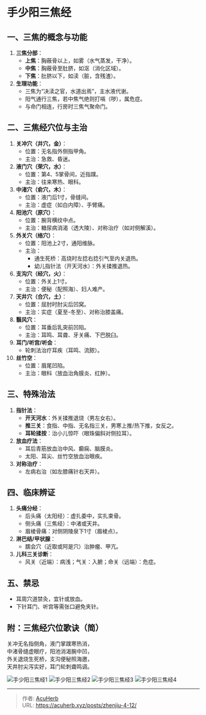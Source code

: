 # 手少阳三焦经


## 一、三焦的概念与功能
1. **三焦分部**：
   - **上焦**：胸蔽骨以上，如雾（水气蒸发，干净）。
   - **中焦**：胸蔽骨至肚脐，如沤（消化区域）。
   - **下焦**：肚脐以下，如渎（脏，含残渣）。
2. **生理功能**：
   - 三焦为“决渎之官，水道出焉”，主水液代谢。
   - 阳气通行三焦，若中焦气绝则打嗝（哕），属危症。
   - 与命门相连，行房时三焦气聚命门。

## 二、三焦经穴位与主治
1. **关冲穴（井穴，金）**：
   - 位置：无名指外侧指甲角。
   - 主治：急救、昏迷。
2. **液门穴（荣穴，水）**：
   - 位置：第4、5掌骨间，近指蹼。
   - 主治：往来寒热、眼科。
3. **中渚穴（俞穴，木）**：
   - 位置：液门后1寸，骨缝间。
   - 主治：虚症（如白内障）、手臂痛。
4. **阳池穴（原穴）**：
   - 位置：腕背横纹中点。
   - 主治：糖尿病消渴（透大陵）、对称治疗（如对侧解溪）。
5. **外关穴（络穴）**：
   - 位置：阳池上2寸，通阳维脉。
   - 主治：
     - 通生死桥：高烧时左捻右捻引气至内关退热。
     - 幼儿指针法（开天河水）：外关揉推退热。
6. **支沟穴（经穴，火）**：
   - 位置：外关上1寸。
   - 主治：便秘（配照海）、妇人难产。
7. **天井穴（合穴，土）**：
   - 位置：屈肘时肘尖后凹窝。
   - 主治：实症（夏至-冬至）、对称治膝盖痛。
8. **翳风穴**：
   - 位置：耳垂后乳突前凹陷。
   - 主治：耳鸣、耳聋、牙关痛、下巴脱臼。
9. **耳门/听宫/听会**：
   - 轮刺法治疗耳疾（耳鸣、流脓）。
10. **丝竹空**：
    - 位置：眉尾凹陷。
    - 主治：眼科（放血治角膜炎、红肿）。

## 三、特殊治法
1. **指针法**：
   - **开天河水**：外关揉推退烧（男左女右）。
   - **推三关**：食指、中指、无名指三关，男寒上推/热下推，女反之。
   - **耳轮揉按**：治小儿惊吓（眼珠偏斜对侧拉耳）。
2. **放血疗法**：
   - 耳后青筋放血治中风、癫痫、脑膜炎。
   - 太阳、耳尖、丝竹空放血治眼疾。
3. **对称治疗**：
   - 左病右治（如左膝痛针右天井）。

## 四、临床辨证
1. **头痛分经**：
   - 后头痛（太阳经）：虚扎委中，实扎束骨。
   - 侧头痛（三焦经）：中渚或天井。
   - 眉棱骨痛：对侧阴陵泉下1寸（眉棱点）。
2. **淋巴结/甲状腺**：
   - 臑会穴（近取或阿是穴）治肿瘤、甲亢。
3. **儿科三关诊断**：
   - 风关（近端）：病浅；气关：入腑；命关（远端）：危症。

## 五、禁忌
- 耳周穴道禁灸，宜针或放血。
- 下针耳门、听宫等需张口避免夹针。

## 附：三焦经穴位歌诀（简）
关冲无名指侧角，液门掌蹼寒热消，  
中渚骨缝虚眼疗，阳池消渴腕中凹，  
外关退烧生死桥，支沟便秘照海邀，  
天井肘尖泻实好，耳门轮刺聋鸣调。  

![手少阳三焦经1](http://img.xingtan.one/i/2025/07/16/687781a9bfad9.webp)
![手少阳三焦经2](http://img.xingtan.one/i/2025/07/16/687781ac20e90.webp)
![手少阳三焦经3](http://img.xingtan.one/i/2025/07/16/687781ae7ff4c.webp)
![手少阳三焦经4](http://img.xingtan.one/i/2025/07/16/68778189717e3.webp)

---

> 作者: [AcuHerb](https://acuherb.xyz)  
> URL: https://acuherb.xyz/posts/zhenjiu-4-12/  

